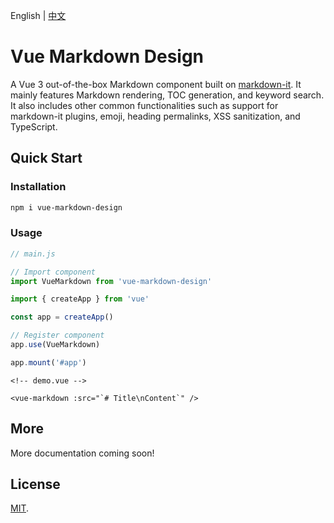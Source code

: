 English | [中文](./README.zh-CN.md)

# Vue Markdown Design

A Vue 3 out-of-the-box Markdown component built on [markdown-it](https://github.com/markdown-it/markdown-it). It mainly features Markdown rendering, TOC generation, and keyword search. It also includes other common functionalities such as support for markdown-it plugins, emoji, heading permalinks, XSS sanitization, and TypeScript.

## Quick Start

### Installation

```sh
npm i vue-markdown-design
```

### Usage

```js
// main.js

// Import component
import VueMarkdown from 'vue-markdown-design'

import { createApp } from 'vue'

const app = createApp()

// Register component
app.use(VueMarkdown)

app.mount('#app')
```

```vue
<!-- demo.vue -->

<vue-markdown :src="`# Title\nContent`" />
```

## More

More documentation coming soon!

## License

[MIT](../../LICENSE).

